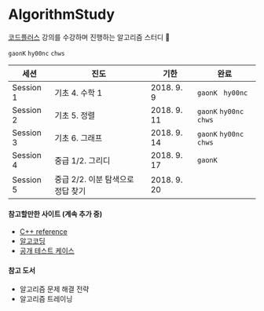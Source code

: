 # AlgorithmStudy

[코드플러스](https://code.plus) 강의를 수강하며 진행하는 알고리즘 스터디 🤟

`gaonK` `hy00nc` `chws`

| 세션      | 진도           | 기한        | 완료                  |
| --------- | -------------- | ----------- | --------------------- |
| Session 1 | 기초 4. 수학 1 | 2018. 9. 9  | `gaonK ` `hy00nc` |
| Session 2 | 기초 5. 정렬   | 2018. 9. 11 | `gaonK` `hy00nc` `chws` |
| Session 3 | 기초 6. 그래프 | 2018. 9. 14 | `gaonK` `hy00nc` `chws` |
| Session 4 | 중급 1/2. 그리디 | 2018. 9. 17 | `gaonK` |
| Session 5 | 중급 2/2. 이분 탐색으로 정답 찾기 | 2018. 9. 20 |  |



#### 참고할만한 사이트 (계속 추가 중)

* [C++ reference](http://www.cplusplus.com/reference/)
* [알고코딩](http://www.algocoding.net/index.html)
* [공개 테스트 케이스](https://gooddaytocode.blogspot.com/2016/09/coci.html?m=1)


#### 참고 도서

* 알고리즘 문제 해결 전략
* 알고리즘 트레이닝

